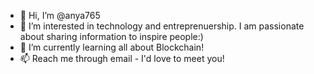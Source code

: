 - 👋 Hi, I’m @anya765
- 👀 I’m interested in technology and entreprenuership. I am passionate about sharing information to inspire people:)
- 🌱 I’m currently learning all about Blockchain! 
- 📫 Reach me through email - I'd love to meet you!

<!---
anya765/anya765 is a ✨ special ✨ repository because its `README.md` (this file) appears on your GitHub profile.
You can click the Preview link to take a look at your changes.
--->
